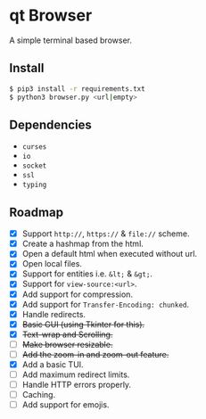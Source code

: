 # qt Browser
A simple terminal based browser.

## Install
```bash
$ pip3 install -r requirements.txt
$ python3 browser.py <url|empty>
```

## Dependencies
- `curses`
- `io`
- `socket`
- `ssl`
- `typing`

## Roadmap
- [x] Support `http://`, `https://` & `file://` scheme.
- [x] Create a hashmap from the html.
- [x] Open a default html when executed without url.
- [x] Open local files.
- [x] Support for entities i.e. `&lt;` & `&gt;`.
- [x] Support for `view-source:<url>`.
- [x] Add support for compression.
- [x] Add support for `Transfer-Encoding: chunked`.
- [x] Handle redirects.
- [x] ~~Basic GUI (using Tkinter for this).~~
- [x] ~~Text-wrap and Scrolling.~~
- [ ] ~~Make browser resizable.~~
- [ ] ~~Add the zoom-in and zoom-out feature.~~
- [x] Add a basic TUI.
- [ ] Add maximum redirect limits.
- [ ] Handle HTTP errors properly.
- [ ] Caching.
- [ ] Add support for emojis.
